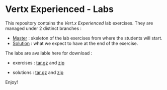 # Vertx Experienced - Labs

This repository contains the _Vert.x Experienced_ lab exercises. They are managed under 2 distinct branches : 

* [Master](https://github.com/gpe-mw-training/appmod_vertx_experienced/tree/master) : skeleton of the lab exercises from where the students will start.
* [Solution](https://github.com/gpe-mw-training/appmod_vertx_experienced/tree/solution) : what we expect to have at the end of the exercise.

The labs are available here for download : 

* exercises : [tar.gz](https://github.com/gpe-mw-training/appmod_vertx_experienced/archive/master.tar.gz) and [zip](https://github.com/gpe-mw-training/appmod_vertx_experienced/archive/master.zip)

* solutions : [tar.gz](https://github.com/gpe-mw-training/appmod_vertx_experienced/archive/solution.tar.gz) and [zip](https://github.com/gpe-mw-training/appmod_vertx_experienced/archive/solution.zip)

Enjoy!
